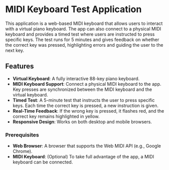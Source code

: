 # MIDI Keyboard Test Application

This application is a web-based MIDI keyboard that allows users to interact with a virtual piano keyboard. The app can also connect to a physical MIDI keyboard and provides a timed test where users are instructed to press specific keys. The test runs for 5 minutes and gives feedback on whether the correct key was pressed, highlighting errors and guiding the user to the next key.

## Features

- **Virtual Keyboard**: A fully interactive 88-key piano keyboard.
- **MIDI Keyboard Support**: Connect a physical MIDI keyboard to the app. Key presses are synchronized between the MIDI keyboard and the virtual keyboard.
- **Timed Test**: A 5-minute test that instructs the user to press specific keys. Each time the correct key is pressed, a new instruction is given.
- **Real-Time Feedback**: If the wrong key is pressed, it flashes red, and the correct key remains highlighted in yellow.
- **Responsive Design**: Works on both desktop and mobile browsers.

### Prerequisites

- **Web Browser**: A browser that supports the Web MIDI API (e.g., Google Chrome).
- **MIDI Keyboard**: (Optional) To take full advantage of the app, a MIDI keyboard can be connected.
